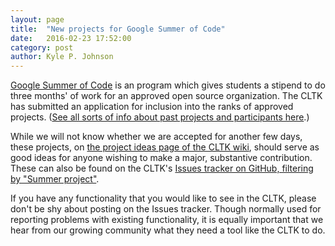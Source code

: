 ```yaml
---
layout: page
title:  "New projects for Google Summer of Code"
date:   2016-02-23 17:52:00
category: post
author: Kyle P. Johnson
---
```


[Google Summer of Code](https://summerofcode.withgoogle.com/) is an program which gives students a stipend to do three months' of work for an approved open source organization. The CLTK has submitted an application for inclusion into the ranks of approved projects. ([See all sorts of info about past projects and participants here](https://developers.google.com/open-source/gsoc/resources/stats).)

While we will not know whether we are accepted for another few days, these projects, on [the project ideas page of the CLTK wiki](https://github.com/cltk/cltk/wiki/Project-ideas), should serve as good ideas for anyone wishing to make a major, substantive contribution. These can also be found on the CLTK's [Issues tracker on GitHub, filtering by "Summer project"](https://github.com/cltk/cltk/issues?q=is%3Aissue+is%3Aopen+label%3A%22summer+project%22).

If you have any functionality that you would like to see in the CLTK, please don't be shy about posting on the Issues tracker. Though normally used for reporting problems with existing functionality, it is equally important that we hear from our growing community what they need a tool like the CLTK to do.
